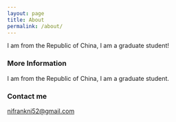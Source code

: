 ```yaml
---
layout: page
title: About
permalink: /about/
---
```


I am from the Republic of China, I am a graduate student!

### More Information

I am from the Republic of China, I am a graduate student.

### Contact me

[nifrankni52@gmail.com](mailto:nifrankni52@gmail.com)

